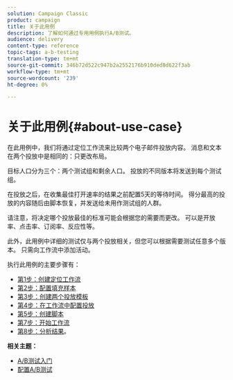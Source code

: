 ```yaml
---
solution: Campaign Classic
product: campaign
title: 关于此用例
description: 了解如何通过专用用例执行A/B测试。
audience: delivery
content-type: reference
topic-tags: a-b-testing
translation-type: tm+mt
source-git-commit: 346b72d522c947b2a2552176b910ded8d622f3ab
workflow-type: tm+mt
source-wordcount: '239'
ht-degree: 0%

---
```



# 关于此用例{#about-use-case}

在此用例中，我们将通过定位工作流来比较两个电子邮件投放内容。 消息和文本在两个投放中是相同的：只更改布局。

目标人口分为三个：两个测试组和剩余人口。 投放的不同版本将发送到每个测试组。

在投放之后，在收集最佳打开速率的结果之前配置5天的等待时间。 得分最高的投放的内容随后由脚本恢复，并发送给未用作测试组的人群。

请注意，将决定哪个投放最佳的标准可能会根据您的需要而更改。 可以是开放率、点击率、订阅率、反应性等。

此外，此用例中详细的测试仅与两个投放相关，但您可以根据需要测试任意多个版本。 只需向工作流中添加活动。

执行此用例的主要步骤有：

* [第1步：创建定位工作流](#step-1--creating-a-targeting-workflow)
* [第2步：配置填充样本](#step-2--configuring-population-samples)
* [第3步：创建两个投放模板](#step-3--creating-two-delivery-templates)
* [第4步：在工作流中配置投放](#step-4--configuring-the-deliveries-in-the-workflow)
* [第5步：创建脚本](#step-5--creating-the-script)
* [第7步：开始工作流](#step-7--starting-the-workflow)
* [第8步：分析结果](#step-8--analyzing-the-result)。

**相关主题：**

* [A/B测试入门](../../delivery/using/get-started-a-b-testing.md)
* [配置A/B测试](../../delivery/using/configuring-a-b-testing.md)

